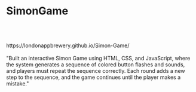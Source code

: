 # SimonGame
<br><br>
<link>https://londonappbrewery.github.io/Simon-Game/</link>
<br><br>
"Built an interactive Simon Game using HTML, CSS, and JavaScript, where the system generates a sequence of colored button flashes and sounds, and players must repeat the sequence correctly. Each round adds a new step to the sequence, and the game continues until the player makes a mistake."
